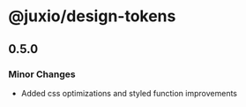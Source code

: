 # @juxio/design-tokens

## 0.5.0

### Minor Changes

- Added css optimizations and styled function improvements
